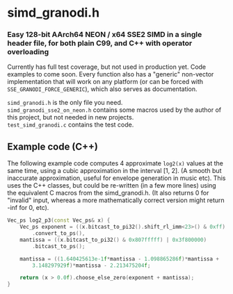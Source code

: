 # simd_granodi.h

### Easy 128-bit AArch64 NEON / x64 SSE2 SIMD in a single header file, for both plain C99, and C++ with operator overloading

Currently has full test coverage, but not used in production yet. Code examples to come soon. Every function also has a "generic" non-vector implementation that will work on any platform (or can be forced with `SSE_GRANODI_FORCE_GENERIC`), which also serves as documentation.

`simd_granodi.h` is the only file you need.  
`simd_granodi_sse2_on_neon.h` contains some macros used by the author of this project, but not needed in new projects.  
`test_simd_granodi.c` contains the test code.  

## Example code (C++)

The following example code computes 4 approximate `log2(x)` values at the same time, using a cubic approximation in the interval [1, 2]. (A smooth but inaccurate approximation, useful for envelope generation in music etc). This uses the C++ classes, but could be re-written (in a few more lines) using the equivalent C macros from the simd_granodi.h. (It also returns 0 for "invalid" input, whereas a more mathematically correct version might return -inf for 0, etc).

```cpp
Vec_ps log2_p3(const Vec_ps& x) {
    Vec_ps exponent = ((x.bitcast_to_pi32().shift_rl_imm<23>() & 0xff) - 127)
        .convert_to_ps(),
    mantissa = ((x.bitcast_to_pi32() & 0x807fffff) | 0x3f800000)
        .bitcast_to_ps();

    mantissa = ((1.640425613e-1f*mantissa - 1.098865286f)*mantissa +
        3.148297929f)*mantissa - 2.213475204f;

    return (x > 0.0f).choose_else_zero(exponent + mantissa);
}
```
